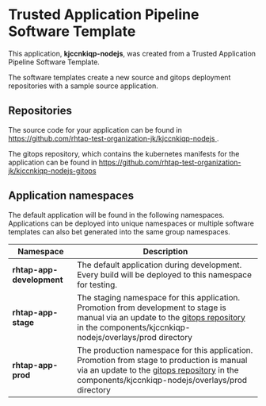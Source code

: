 # Trusted Application Pipeline Software Template

This application, **kjccnkiqp-nodejs**, was created from a Trusted Application Pipeline Software Template.

The software templates create a new source and gitops deployment repositories with a sample source application. 

## Repositories

The source code for your application can be found in [https://github.com/rhtap-test-organization-jk/kjccnkiqp-nodejs ](https://github.com/rhtap-test-organization-jk/kjccnkiqp-nodejs ).
 
The gitops repository, which contains the kubernetes manifests for the application can be found in 
[https://github.com/rhtap-test-organization-jk/kjccnkiqp-nodejs-gitops ](https://github.com/rhtap-test-organization-jk/kjccnkiqp-nodejs-gitops ) 

## Application namespaces 

The default application will be found in the following namespaces. Applications can be deployed into unique namespaces or multiple software templates can also bet generated into the same group namespaces.  

|  Namespace   |  Description   |  
| -------- | -------- |   
| **rhtap-app-development** | The default application during development. Every build will be deployed to this namespace for testing. | 
| **rhtap-app-stage** | The staging namespace for this application. Promotion from development to stage is manual via an update to the [gitops repository](https://github.com/rhtap-test-organization-jk/kjccnkiqp-nodejs-gitops ) in the components/kjccnkiqp-nodejs/overlays/prod directory |  
| **rhtap-app-prod** | The production namespace for this application. Promotion from stage to production is manual via an update to the [gitops repository](https://github.com/rhtap-test-organization-jk/kjccnkiqp-nodejs-gitops ) in the components/kjccnkiqp-nodejs/overlays/prod directory | 